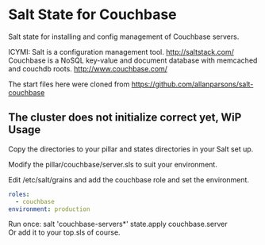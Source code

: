 Salt State for Couchbase
========================

Salt state for installing and config management of Couchbase servers.

ICYMI: Salt is a configuration management tool. http://saltstack.com/  
Couchbase is a NoSQL key-value and document database with memcached and couchdb roots. http://www.couchbase.com/

The start files here were cloned from https://github.com/allanparsons/salt-couchbase

The cluster does not initialize correct yet, WiP
Usage
-----

Copy the directories to your pillar and states directories in your Salt set up.   

Modify the pillar/couchbase/server.sls to suit your environment.

Edit /etc/salt/grains and add the couchbase role and set the environment.
```yaml
roles:
  - couchbase
environment: production
```

Run once: salt 'couchbase-servers*' state.apply couchbase.server   
Or add it to your top.sls of course.

